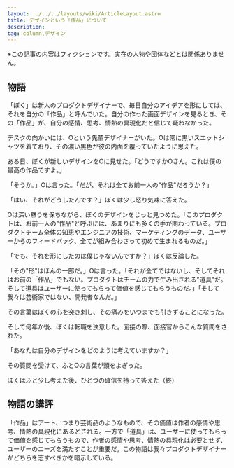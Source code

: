 ```yaml
---
layout: ../../../layouts/wiki/ArticleLayout.astro
title: デザインという「作品」について
description:
tag: column,デザイン
---
```


※この記事の内容はフィクションです。実在の人物や団体などとは関係ありません。

## 物語

「ぼく」は新人のプロダクトデザイナーで、毎日自分のアイデアを形にしては、それを自分の「作品」と呼んでいた。自分の作った画面デザインを見るとき、その「作品」が、自分の感情、思考、情熱の具現化だと信じて疑わなかった。

デスクの向かいには、Oという先輩デザイナーがいた。Oは常に黒いスエットシャツを着ており、その濃い黒色が彼の内面を覆っていたように思えた。

ある日、ぼくが新しいデザインをOに見せた。「どうですかOさん。これは僕の最高の作品ですよ。」

「そうか。」Oは言った。「だが、それは全てお前一人の"作品"だろうか？」

「はい、それがどうしたんです？」ぼくは少し怒り気味に答えた。

Oは深い黙りを保ちながら、ぼくのデザインをじっと見つめた。「このプロダクトは、お前一人の"作品"と呼ぶには、あまりにも多くの手が関わっている。プロダクトチーム全体の知恵やエンジニアの技術、マーケティングのデータ、ユーザーからのフィードバック、全てが組み合わさって初めて生まれるものだ。」

「でも、それを形にしたのは僕じゃないんですか？」ぼくは反論した。

「その"形"はほんの一部だ。」Oは言った。「それが全てではないし、そしてそれはお前の「作品」でもない。プロダクトはチームの力で生み出される"道具"だ。そして道具はユーザーに使ってもらって価値を感じてもらうものだ。」「そして我々は芸術家ではない、開発者なんだ。」

その言葉はぼくの心を突き刺し、その痛みをいつまでも引きずることになった。

そして何年か後、ぼくは転職を決意した。面接の際、面接官からこんな質問をされた。

「あなたは自分のデザインをどのように考えていますか？」

その質問を受けて、ふとOの言葉が頭をよぎった。

ぼくはふと少し考えた後、ひとつの確信を持って答えた（終）


## 物語の講評

「作品」はアート、つまり芸術品のようなもので、その価値は作者の感情や思考、情熱の具現化にあるとされる。一方で「道具」は、ユーザーに使ってもらって価値を感じてもらうもので、作者の感情や思考、情熱の具現化は必要とせず、ユーザーのニーズを満たすことが重要だ。この物語は我々プロダクトデザイナーがどちらを志すべきかを暗示している。
